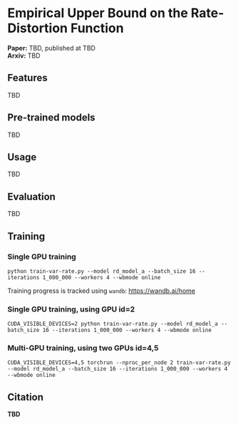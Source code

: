 # Empirical Upper Bound on the Rate-Distortion Function

**Paper:** TBD, published at TBD \
**Arxiv:** TBD


## Features
TBD


## Pre-trained models
TBD


## Usage
TBD


## Evaluation
TBD


## Training

### Single GPU training
```
python train-var-rate.py --model rd_model_a --batch_size 16 --iterations 1_000_000 --workers 4 --wbmode online
```
Training progress is tracked using `wandb`: https://wandb.ai/home

### Single GPU training, using GPU id=2
```
CUDA_VISIBLE_DEVICES=2 python train-var-rate.py --model rd_model_a --batch_size 16 --iterations 1_000_000 --workers 4 --wbmode online
```

### Multi-GPU training, using two GPUs id=4,5
```
CUDA_VISIBLE_DEVICES=4,5 torchrun --nproc_per_node 2 train-var-rate.py --model rd_model_a --batch_size 16 --iterations 1_000_000 --workers 4 --wbmode online
```


## Citation
**TBD**
